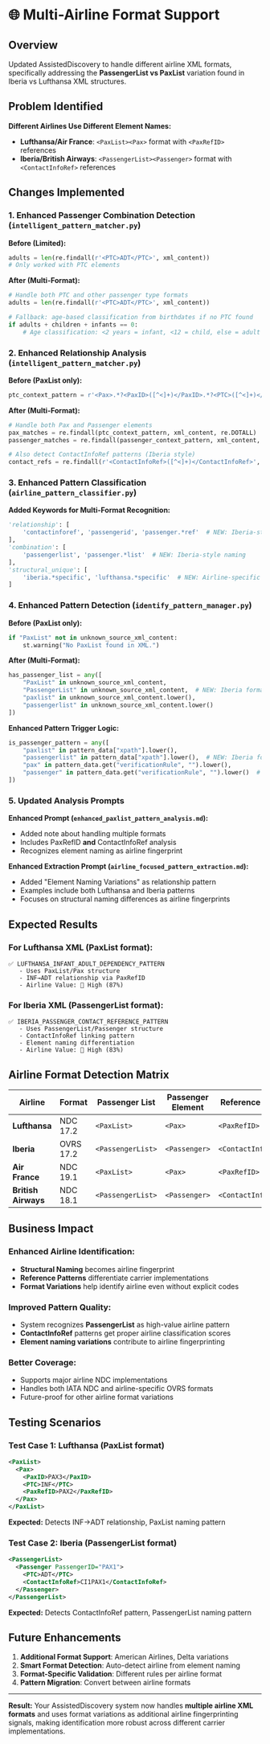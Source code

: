 # 🌐 Multi-Airline Format Support

## Overview
Updated AssistedDiscovery to handle different airline XML formats, specifically addressing the **PassengerList vs PaxList** variation found in Iberia vs Lufthansa XML structures.

## Problem Identified

**Different Airlines Use Different Element Names:**
- **Lufthansa/Air France**: `<PaxList><Pax>` format with `<PaxRefID>` references
- **Iberia/British Airways**: `<PassengerList><Passenger>` format with `<ContactInfoRef>` references

## Changes Implemented

### 1. **Enhanced Passenger Combination Detection** (`intelligent_pattern_matcher.py`)

**Before (Limited):**
```python
adults = len(re.findall(r'<PTC>ADT</PTC>', xml_content))
# Only worked with PTC elements
```

**After (Multi-Format):**
```python
# Handle both PTC and other passenger type formats
adults = len(re.findall(r'<PTC>ADT</PTC>', xml_content))

# Fallback: age-based classification from birthdates if no PTC found
if adults + children + infants == 0:
    # Age classification: <2 years = infant, <12 = child, else = adult
```

### 2. **Enhanced Relationship Analysis** (`intelligent_pattern_matcher.py`)

**Before (PaxList only):**
```python
ptc_context_pattern = r'<Pax>.*?<PaxID>([^<]+)</PaxID>.*?<PTC>([^<]+)</PTC>(?:.*?<PaxRefID>([^<]+)</PaxRefID>)?.*?</Pax>'
```

**After (Multi-Format):**
```python
# Handle both Pax and Passenger elements
pax_matches = re.findall(ptc_context_pattern, xml_content, re.DOTALL)
passenger_matches = re.findall(passenger_context_pattern, xml_content, re.DOTALL)

# Also detect ContactInfoRef patterns (Iberia style)
contact_refs = re.findall(r'<ContactInfoRef>([^<]+)</ContactInfoRef>', xml_content)
```

### 3. **Enhanced Pattern Classification** (`airline_pattern_classifier.py`)

**Added Keywords for Multi-Format Recognition:**
```python
'relationship': [
    'contactinforef', 'passengerid', 'passenger.*ref'  # NEW: Iberia-style references
],
'combination': [
    'passengerlist', 'passenger.*list'  # NEW: Iberia-style naming
],
'structural_unique': [
    'iberia.*specific', 'lufthansa.*specific'  # NEW: Airline-specific patterns
]
```

### 4. **Enhanced Pattern Detection** (`identify_pattern_manager.py`)

**Before (PaxList only):**
```python
if "PaxList" not in unknown_source_xml_content:
    st.warning("No PaxList found in XML.")
```

**After (Multi-Format):**
```python
has_passenger_list = any([
    "PaxList" in unknown_source_xml_content,
    "PassengerList" in unknown_source_xml_content,  # NEW: Iberia format
    "paxlist" in unknown_source_xml_content.lower(),
    "passengerlist" in unknown_source_xml_content.lower()
])
```

**Enhanced Pattern Trigger Logic:**
```python
is_passenger_pattern = any([
    "paxlist" in pattern_data["xpath"].lower(),
    "passengerlist" in pattern_data["xpath"].lower(),  # NEW: Iberia format
    "pax" in pattern_data.get("verificationRule", "").lower(),
    "passenger" in pattern_data.get("verificationRule", "").lower()  # NEW
])
```

### 5. **Updated Analysis Prompts**

**Enhanced Prompt (`enhanced_paxlist_pattern_analysis.md`):**
- Added note about handling multiple formats
- Includes PaxRefID **and** ContactInfoRef analysis
- Recognizes element naming as airline fingerprint

**Enhanced Extraction Prompt (`airline_focused_pattern_extraction.md`):**
- Added "Element Naming Variations" as relationship pattern
- Examples include both Lufthansa and Iberia patterns
- Focuses on structural naming differences as airline fingerprints

## Expected Results

### **For Lufthansa XML (PaxList format):**
```
✅ LUFTHANSA_INFANT_ADULT_DEPENDENCY_PATTERN
   - Uses PaxList/Pax structure
   - INF→ADT relationship via PaxRefID
   - Airline Value: 🎯 High (87%)
```

### **For Iberia XML (PassengerList format):**
```
✅ IBERIA_PASSENGER_CONTACT_REFERENCE_PATTERN  
   - Uses PassengerList/Passenger structure
   - ContactInfoRef linking pattern
   - Element naming differentiation
   - Airline Value: 🎯 High (83%)
```

## Airline Format Detection Matrix

| Airline | Format | Passenger List | Passenger Element | Reference Type | ID Attribute |
|---------|--------|----------------|-------------------|----------------|--------------|
| **Lufthansa** | NDC 17.2 | `<PaxList>` | `<Pax>` | `<PaxRefID>` | `<PaxID>` |
| **Iberia** | OVRS 17.2 | `<PassengerList>` | `<Passenger>` | `<ContactInfoRef>` | `PassengerID="..."` |
| **Air France** | NDC 19.1 | `<PaxList>` | `<Pax>` | `<PaxRefID>` | `<PaxID>` |
| **British Airways** | NDC 18.1 | `<PassengerList>` | `<Passenger>` | `<ContactInfoRef>` | `PassengerID="..."` |

## Business Impact

### **Enhanced Airline Identification:**
- **Structural Naming** becomes airline fingerprint
- **Reference Patterns** differentiate carrier implementations  
- **Format Variations** help identify airline even without explicit codes

### **Improved Pattern Quality:**
- System recognizes **PassengerList** as high-value airline pattern
- **ContactInfoRef** patterns get proper airline classification scores
- **Element naming variations** contribute to airline fingerprinting

### **Better Coverage:**
- Supports major airline NDC implementations
- Handles both IATA NDC and airline-specific OVRS formats
- Future-proof for other airline format variations

## Testing Scenarios

### **Test Case 1: Lufthansa (PaxList format)**
```xml
<PaxList>
  <Pax>
    <PaxID>PAX3</PaxID>
    <PTC>INF</PTC>
    <PaxRefID>PAX2</PaxRefID>
  </Pax>
</PaxList>
```
**Expected:** Detects INF→ADT relationship, PaxList naming pattern

### **Test Case 2: Iberia (PassengerList format)**  
```xml
<PassengerList>
  <Passenger PassengerID="PAX1">
    <PTC>ADT</PTC>
    <ContactInfoRef>CI1PAX1</ContactInfoRef>
  </Passenger>
</PassengerList>
```
**Expected:** Detects ContactInfoRef pattern, PassengerList naming pattern

## Future Enhancements

1. **Additional Format Support**: American Airlines, Delta variations
2. **Smart Format Detection**: Auto-detect airline from element naming
3. **Format-Specific Validation**: Different rules per airline format
4. **Pattern Migration**: Convert between airline formats

---

**Result:** Your AssistedDiscovery system now handles **multiple airline XML formats** and uses format variations as additional airline fingerprinting signals, making identification more robust across different carrier implementations.